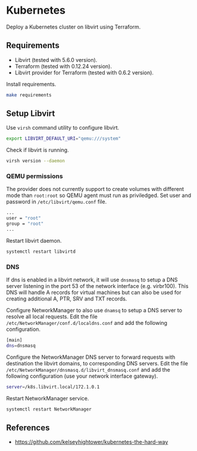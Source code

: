 # Kubernetes

Deploy a Kubernetes cluster on libvirt using Terraform.

## Requirements

- Libvirt (tested with 5.6.0 version).
- Terraform (tested with 0.12.24 version).
- Libvirt provider for Terraform (tested with 0.6.2 version).

Install requirements.

```bash
make requirements
```

## Setup Libvirt

Use `virsh` command utility to configure libvirt.

```bash
export LIBVIRT_DEFAULT_URI="qemu:///system"
```

Check if libvirt is running.

```bash
virsh version --daemon
```

### QEMU permissions

The provider does not currently support to create volumes with different mode than `root:root` so QEMU agent must run as priviledged. Set user and password in `/etc/libvirt/qemu.conf` file.

```bash
...
user = "root"
group = "root"
...
```

Restart libvirt daemon.

```bash
systemctl restart libvirtd
```

### DNS

If dns is enabled in a libvirt network, it will use `dnsmasq` to setup a DNS server listening in the port 53 of the network interface (e.g. virbr100). This DNS will handle A records for virtual machines but can also be used for creating additional A, PTR, SRV and TXT records.

Configure NetworkManager to also use `dnamsq` to setup a DNS server to resolve all local requests. Edit the file `/etc/NetworkManager/conf.d/localdns.conf` and add the following configuration.

```bash
[main]
dns=dnsmasq
```

Configure the NetworkManager DNS server to forward requests with destination the libvirt domains, to corresponding DNS servers. Edit the file `/etc/NetworkManager/dnsmasq.d/libvirt_dnsmasq.conf` and add the following configuration (use your network interface gateway).

```bash
server=/k8s.libvirt.local/172.1.0.1
```

Restart NetworkManager service.

```bash
systemctl restart NetworkManager
```

## References

- https://github.com/kelseyhightower/kubernetes-the-hard-way